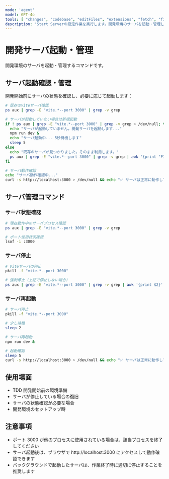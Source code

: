 ```yaml
---
mode: 'agent'
model: GPT-4o
tools: [ "changes", "codebase", "editFiles", "extensions", "fetch", "findTestFiles", "githubRepo", "new", "problems", "openSimpleBrowser", "runCommands", "runNotebooks", "runTasks", "runTests", "search", "searchResults", "terminalLastCommand", "terminalSelection", "testFailure", "usages", "vscodeAPI", "activePullRequest", "copilotCodingAgent" ],
description: 'Start Serverの設定作業を実行します。開発環境のサーバを起動・管理し、必要な状態を整えます。'
---
```


# 開発サーバ起動・管理

開発環境のサーバを起動・管理するコマンドです。

## サーバ起動確認・管理

開発開始前にサーバの状態を確認し、必要に応じて起動します：

```bash
# 既存のViteサーバ確認
ps aux | grep -E "vite.*--port 3000" | grep -v grep

# サーバが起動していない場合は新規起動
if ! ps aux | grep -E "vite.*--port 3000" | grep -v grep > /dev/null; then
  echo "サーバが起動していません。開発サーバを起動します..."
  npm run dev &
  echo "サーバ起動中... 5秒待機します"
  sleep 5
else
  echo "既存のサーバが見つかりました。そのまま利用します。"
  ps aux | grep -E "vite.*--port 3000" | grep -v grep | awk '{print "PID: " $2 " - Viteサーバが既に起動中"}'
fi

# サーバ動作確認
echo "サーバ動作確認中..."
curl -s http://localhost:3000 > /dev/null && echo "✅ サーバは正常に動作しています" || echo "⚠️ サーバに接続できません"
```

## サーバ管理コマンド

### サーバ状態確認

```bash
# 現在動作中のサーバプロセス確認
ps aux | grep -E "vite.*--port 3000" | grep -v grep

# ポート使用状況確認
lsof -i :3000
```

### サーバ停止

```bash
# Viteサーバの停止
pkill -f "vite.*--port 3000"

# 強制停止（上記で停止しない場合）
ps aux | grep -E "vite.*--port 3000" | grep -v grep | awk '{print $2}' | xargs kill -9
```

### サーバ再起動

```bash
# サーバ停止
pkill -f "vite.*--port 3000"

# 少し待機
sleep 2

# サーバ再起動
npm run dev &

# 起動確認
sleep 5
curl -s http://localhost:3000 > /dev/null && echo "✅ サーバは正常に動作しています" || echo "⚠️ サーバに接続できません"
```

## 使用場面

- TDD 開発開始前の環境準備
- サーバが停止している場合の復旧
- サーバの状態確認が必要な場合
- 開発環境のセットアップ時

## 注意事項

- ポート 3000 が他のプロセスに使用されている場合は、該当プロセスを終了してください
- サーバ起動後は、ブラウザで http://localhost:3000 にアクセスして動作確認できます
- バックグラウンドで起動したサーバは、作業終了時に適切に停止することを推奨します
